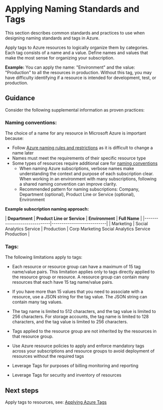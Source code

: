 # Applying Naming Standards and Tags 



This section describes common standards and practices to use when designing naming standards and tags in Azure. 


Apply tags to Azure resources to logically organize them by categories. Each tag consists of a name and a value. Define names and 
values that make the most sense for organizing your subscription.  


**Example:**  You can apply the name: "Environment" and the value: "Production" to all the resources in production. Without this tag, 
you may have difficulty identifying if a resource is intended for development, test, or production.  




## Guidance


Consider the following supplemental information as proven practices:  


### Naming conventions:   


The choice of a name for any resource in Microsoft Azure is important because:  

  - Follow [Azure naming rules and restrictions](https://docs.microsoft.com/en-us/azure/architecture/best-practices/naming-conventions#naming-rules-and-restrictions) as it is difficult to change a name later 
  - Names must meet the requirements of their specific resource type 
  - Some types of resources require additional care for [naming conventions](https://docs.microsoft.com/en-us/azure/architecture/best-practices/naming-conventions#naming-rules-and-restrictions) 
      - When naming Azure subscriptions, verbose names make understanding the context and purpose of each subscription clear. 
  When working in an environment with many subscriptions, following a shared naming convention can improve clarity. 
      - Recommended pattern for naming subscriptions: Company, Department (optional), Product Line or Service (optional), Environment
      
**Example subscription naming approach:** 


   | __Department__ | __Product Line or Service__ | __Environment__ | __Full Name__ |
   |------------------------------|----------------------------|
   | Marketing   | Social Analytics Service   |  Production   |  Corp Marketing Social Analytics Service Production  | 
 

### Tags:  


The following limitations apply to tags: 

   - Each resource or resource group can have a maximum of 15 tag name/value pairs. This limitation applies only to tags directly 
   applied to the resource group or resource. A resource group can contain many resources that each have 15 tag name/value 
   pairs. 

   - If you have more than 15 values that you need to associate with a resource, use a JSON string for the tag value. The JSON string 
   can contain many tag values. 

   - The tag name is limited to 512 characters, and the tag value is limited to 256 characters. For storage accounts, the tag name is 
   limited to 128 characters, and the tag value is limited to 256 characters. 

   - Tags applied to the resource group are not inherited by the resources in that resource group. 

   - Use Azure resource policies to apply and enforce mandatory tags across your subscriptions and resource groups to avoid 
   deployment of resources without the required tags 

   - Leverage Tags for purposes of billing monitoring and reporting 

   - Leverage Tags for security and inventory of resources  



## Next steps 


Apply tags to resources, see:  [Applying Azure Tags](4.1-Applying-Azure-Tags.md)  





 
